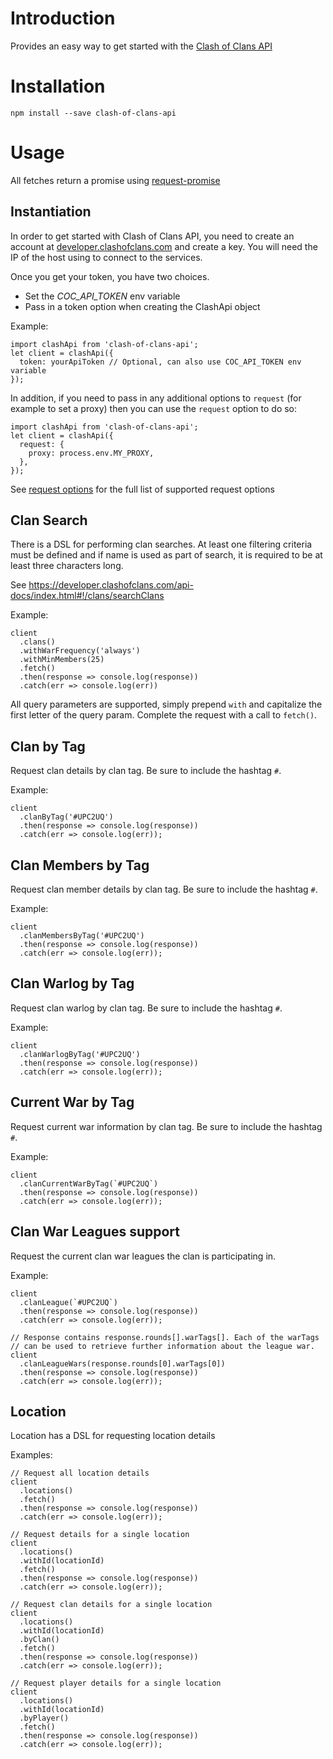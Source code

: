 # Introduction

Provides an easy way to get started with the [Clash of Clans API](https://developer.clashofclans.com)

# Installation

`npm install --save clash-of-clans-api`

# Usage

All fetches return a promise using [request-promise](https://www.npmjs.com/package/request-promise)

## Instantiation

In order to get started with Clash of Clans API, you need to create an account at [developer.clashofclans.com](https://developer.clashofclans.com) and create a key.  You will need the IP of the host using to connect to the services.

Once you get your token, you have two choices.
 - Set the *COC_API_TOKEN* env variable
 - Pass in a token option when creating the ClashApi object

Example:

```
import clashApi from 'clash-of-clans-api';
let client = clashApi({
  token: yourApiToken // Optional, can also use COC_API_TOKEN env variable
});
```

In addition, if you need to pass in any additional options to `request` (for example to set a proxy) then you can use the `request` option to do so:

```
import clashApi from 'clash-of-clans-api';
let client = clashApi({
  request: {
    proxy: process.env.MY_PROXY,
  },
});
```

See [request options](https://github.com/request/request#requestoptions-callback) for the full list of supported request options

## Clan Search

There is a DSL for performing clan searches.  At least one filtering criteria must be defined and if name is used as part of search, it is required to be at least three characters long.

See https://developer.clashofclans.com/api-docs/index.html#!/clans/searchClans

Example:
```
client
  .clans()
  .withWarFrequency('always')
  .withMinMembers(25)
  .fetch()
  .then(response => console.log(response))
  .catch(err => console.log(err))
```

All query parameters are supported, simply prepend `with` and capitalize the first letter of the query param.  Complete the request with a call to `fetch()`.

## Clan by Tag

Request clan details by clan tag.  Be sure to include the hashtag `#`.

Example:
```
client
  .clanByTag('#UPC2UQ')
  .then(response => console.log(response))
  .catch(err => console.log(err));
```

## Clan Members by Tag

Request clan member details by clan tag.  Be sure to include the hashtag `#`.

Example:
```
client
  .clanMembersByTag('#UPC2UQ')
  .then(response => console.log(response))
  .catch(err => console.log(err));
```

## Clan Warlog by Tag

Request clan warlog by clan tag.  Be sure to include the hashtag `#`.

Example:
```
client
  .clanWarlogByTag('#UPC2UQ')
  .then(response => console.log(response))
  .catch(err => console.log(err));
```

## Current War by Tag

Request current war information by clan tag.  Be sure to include the hashtag `#`.

Example:
```
client
  .clanCurrentWarByTag(`#UPC2UQ`)
  .then(response => console.log(response))
  .catch(err => console.log(err));
```

## Clan War Leagues support

Request the current clan war leagues the clan is participating in.

Example:
```
client
  .clanLeague(`#UPC2UQ`)
  .then(response => console.log(response))
  .catch(err => console.log(err));
  
// Response contains response.rounds[].warTags[]. Each of the warTags 
// can be used to retrieve further information about the league war.
client
  .clanLeagueWars(response.rounds[0].warTags[0])
  .then(response => console.log(response))
  .catch(err => console.log(err));
``` 

## Location

Location has a DSL for requesting location details

Examples:

```
// Request all location details
client
  .locations()
  .fetch()
  .then(response => console.log(response))
  .catch(err => console.log(err));

// Request details for a single location
client
  .locations()
  .withId(locationId)
  .fetch()
  .then(response => console.log(response))
  .catch(err => console.log(err));

// Request clan details for a single location
client
  .locations()
  .withId(locationId)
  .byClan()
  .fetch()
  .then(response => console.log(response))
  .catch(err => console.log(err));

// Request player details for a single location
client
  .locations()
  .withId(locationId)
  .byPlayer()
  .fetch()
  .then(response => console.log(response))
  .catch(err => console.log(err));
```

